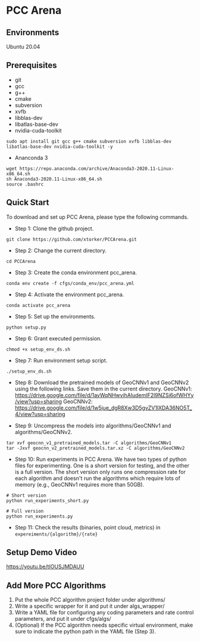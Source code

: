 # PCC Arena

## Environments
Ubuntu 20.04

## Prerequisites
- git
- gcc
- g++
- cmake
- subversion
- xvfb
- libblas-dev 
- libatlas-base-dev
- nvidia-cuda-toolkit
```
sudo apt install git gcc g++ cmake subversion xvfb libblas-dev libatlas-base-dev nvidia-cuda-toolkit -y
```
- Ananconda 3
```
wget https://repo.anaconda.com/archive/Anaconda3-2020.11-Linux-x86_64.sh
sh Anaconda3-2020.11-Linux-x86_64.sh
source .bashrc
```


## Quick Start
To download and set up PCC Arena, please type the following commands.

- Step 1: Clone the github project.
```
git clone https://github.com/xtorker/PCCArena.git
```
- Step 2: Change the current directory.
```
cd PCCArena
```
- Step 3: Create the conda environment pcc_arena.
```
conda env create -f cfgs/conda_env/pcc_arena.yml
```
- Step 4: Activate the environment pcc_arena.
```
conda activate pcc_arena
```
- Step 5: Set up the environments.
```
python setup.py
```
- Step 6: Grant executed permission.
```
chmod +x setup_env_ds.sh
```
- Step 7: Run environment setup script.
```
./setup_env_ds.sh
```

- Step 8: Download the pretrained models of GeoCNNv1 and GeoCNNv2 using the following links. Save them in the current directory.
GeoCNNv1: https://drive.google.com/file/d/1ayWqNHwvihAludemIF2l9NZSi6ofWHYy/view?usp=sharing
GeoCNNv2:
https://drive.google.com/file/d/1w5jue_dgR8Xw3D5gvZV1lXDA36NO5T_4/view?usp=sharing

- Step 9: Uncompress the models into algorithms/GeoCNNv1 and algorithms/GeoCNNv2.
```
tar xvf geocnn_v1_pretrained_models.tar -C algorithms/GeoCNNv1
tar -Jxvf geocnn_v2_pretrained_models.tar.xz -C algorithms/GeoCNNv2
```

- Step 10: Run experiments in PCC Arena.
We have two types of python files for experimenting. One is a short version for testing, and the other is a full version.
The short version only runs one compression rate for each algorithm and doesn't run the algorithms which require lots of memory (e.g., GeoCNNv1 requires more than 50GB).
```
# Short version
python run_experiments_short.py
```
```
# Full version
python run_experiments.py
```
- Step 11: Check the results (binaries, point cloud, metrics) in ```expereiments/{algorithm}/{rate}```

## Setup Demo Video
https://youtu.be/tIOUSJMDAUU

<!-- ## Clean the conda environment
```bash=
# Clean conda environment if exists
conda env remove -n pcc_arena
conda env remove -n GeoCNNv1
conda env remove -n GeoCNNv2
conda env remove -n PCGCv1
conda env remove -n PCGCv2
```
## Installation
```
git clone https://github.com/TokenHung/PCCArena.git
cd PCCArena
conda env create -f cfgs/conda_env/pcc_arena.yml
conda activate pcc_arena
python setup.py
chmod +x setup_env_ds.sh
./setup_env_ds.sh
```
## Download the pretrained models for GeoCNNv1 and GeoCNNv2
v1 - https://drive.google.com/file/d/1ayWqNHwvihAludemIF2l9NZSi6ofWHYy/view?usp=sharing
v2 - https://drive.google.com/file/d/1w5jue_dgR8Xw3D5gvZV1lXDA36NO5T_4/view?usp=sharing
```
# you can either link or unzip Pre-trained model to algorithms/GeoCNNv1 and v2
# the following is using soft link
rm -rf algorithms/GeoCNNv1/models
rm -rf algorithms/GeoCNNv2/models
ln -s /home/token/geocnnv1_models/ algorithms/GeoCNNv1/models
ln -s /home/token/geocnnv2_models/ algorithms/GeoCNNv2/models
```
## Now we can run PCC_Arena
```
python run_experiments.py
```
## All-in-one bash script for installation and running experiments
[Youtube Video Link of running all-in-one script](https://youtu.be/LhtEQsvSghM)

Full script for reference.

Run script by ```bash -i yourscript.sh```
```
# Clean conda environment
conda env remove -n pcc_arena
conda env remove -n GeoCNNv1
conda env remove -n GeoCNNv2
conda env remove -n PCGCv1
conda env remove -n PCGCv2

# Steps following readme
git clone https://github.com/TokenHung/PCCArena.git
cd PCCArena
conda env create -f cfgs/conda_env/pcc_arena.yml
conda activate pcc_arena
python setup.py
chmod +x setup_env_ds.sh
./setup_env_ds.sh

# You can either link or unzip Pre-trained model to algorithms/GeoCNNv1 and v2
# the following is using softlink
rm -rf algorithms/GeoCNNv1/models
rm -rf algorithms/GeoCNNv2/models
ln -sfn /mnt/data4/token/geocnnv1_models/ algorithms/GeoCNNv1/models
ln -sfn /mnt/data4/token/geocnnv2_models/ algorithms/GeoCNNv2/models

# Now we can run PCC_Arena
conda init bash
conda activate pcc_arena
python run_experiments.py
``` -->
## Add More PCC Algorithms
1. Put the whole PCC algorithm project folder under algorithms/
2. Write a specific wrapper for it and put it under algs_wrapper/
3. Write a YAML file for configuring any coding parameters and rate control parameters, and put it under cfgs/algs/
4. (Optional) If the PCC algorithm needs specific virtual environment, make sure to indicate the python path in the YAML file (Step 3).
